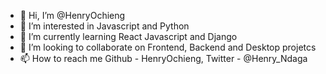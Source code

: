 - 👋 Hi, I’m @HenryOchieng
- 👀 I’m interested in Javascript and Python
- 🌱 I’m currently learning React Javascript and Django
- 💞️ I’m looking to collaborate on Frontend, Backend and Desktop projetcs
- 📫 How to reach me Github - HenryOchieng, Twitter - @Henry_Ndaga

<!---
HenryOchieng/HenryOchieng is a ✨ special ✨ repository because its `README.md` (this file) appears on your GitHub profile.
You can click the Preview link to take a look at your changes.
--->
